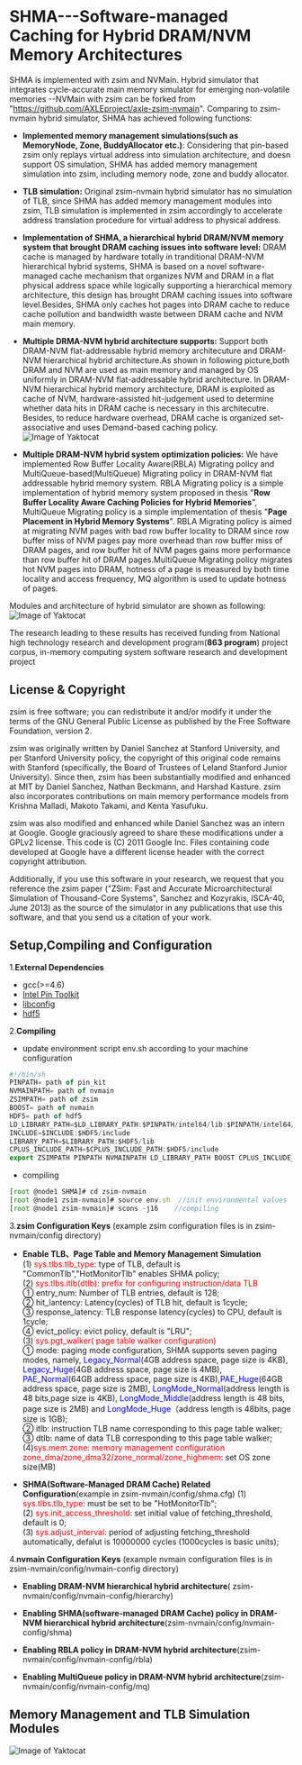 # SHMA---Software-managed Caching for Hybrid DRAM/NVM Memory Architectures

SHMA is implemented with zsim and NVMain. Hybrid simulator that integrates cycle-accurate main memory simulator for emerging non-volatile memories --NVMain with zsim can be forked from "https://github.com/AXLEproject/axle-zsim-nvmain". 
Comparing to zsim-nvmain hybrid simulator, SHMA has achieved following functions:

 * **Implemented memory management simulations(such as MemoryNode, Zone, BuddyAllocator etc.)**:   Considering that pin-based zsim only replays virtual address into simulation architecture, and 
doesn support OS simulation, SHMA has added memory management simulation into zsim, including 
memory node, zone and buddy allocator.


 * **TLB simulation:** Original zsim-nvmain hybrid simulator has no simulation of TLB, since SHMA has added memory management modules into zsim, TLB simulation is implemented in zsim accordingly to accelerate address translation procedure for virtual address to physical address.

 
 * **Implementation of SHMA, a hierarchical hybrid DRAM/NVM memory system that brought DRAM caching issues into software level:** DRAM cache is managed by hardware totally in tranditional    DRAM-NVM hierarchical hybrid systems, SHMA is based on a novel software-managed cache mechanism that organizes NVM and DRAM in a flat physical address space while logically supporting a hierarchical memory architecture, this design has brought DRAM caching issues into software level.Besides, SHMA only caches hot pages into DRAM cache to reduce cache pollution and bandwidth waste between DRAM cache and NVM main memory.
 
 
 * **Multiple DRMA-NVM hybrid architecture supports:** Support both DRAM-NVM flat-addressable hybrid memory architecuture and DRAM-NVM hierarchical hybrid architecture.As shown in following picture,both DRAM and NVM are used as main memory and managed by OS uniformly in DRAM-NVM flat-addressable hybrid architecture. In DRAM-NVM hierarchical hybrid memory architecture, DRAM is exploited as cache of NVM, hardware-assisted hit-judgement used to determine whether data hits in DRAM cache is necessary in this architecutre. Besides, to reduce hardware overhead, DRAM cache is organized set-associative and uses Demand-based caching policy.
![Image of Yaktocat](https://github.com/cyjseagull/SHMA/blob/master/images/DRAM-NVM_architectures.png)
 
 
 *  **Multiple DRAM-NVM hybrid system optimization policies:** We have implemented Row Buffer Locality Aware(RBLA) Migrating policy and MultiQueue-based(MultiQueue) Migrating policy in DRAM-NVM flat addressable hybrid memory system. RBLA Migrating policy is a simple implementation of hybrid memory system proposed in thesis "**Row Buffer Locality Aware Caching Policies for Hybrid Memories**", MultiQueue Migrating policy is a simple implementation of thesis "**Page Placement in Hybrid Memory Systems**". RBLA Migrating policy is aimed at migrating NVM pages with bad row buffer locality to DRAM since row buffer miss of NVM pages pay more overhead than row buffer miss of DRAM pages, and row buffer hit of NVM pages gains more performance than row buffer hit of DRAM pages.MultiQueue Migrating policy migrates hot NVM pages into DRAM, hotness of a page is measured by both time locality and access frequency, MQ algorithm is used to update hotness of pages.


Modules and architecture of hybrid simulator are shown as following:
![Image of Yaktocat](https://github.com/cyjseagull/SHMA/blob/master/images/Hybrid_Simulator_Architecture.png)

The research leading to these results has received funding from National high technology research and development program(**863 program**) project corpus, in-memory computing system software research and development project


License & Copyright
----------
zsim is free software; you can redistribute it and/or modify it under the terms of the GNU General Public License as published by the Free Software Foundation, version 2.

zsim was originally written by Daniel Sanchez at Stanford University, and per Stanford University policy, the copyright of this original code remains with Stanford (specifically, the Board of Trustees of Leland Stanford Junior University). Since then, zsim has been substantially modified and enhanced at MIT by Daniel Sanchez, Nathan Beckmann, and Harshad Kasture. zsim also incorporates contributions on main memory performance models from Krishna Malladi, Makoto Takami, and Kenta Yasufuku.

zsim was also modified and enhanced while Daniel Sanchez was an intern at Google. Google graciously agreed to share these modifications under a GPLv2 license. This code is (C) 2011 Google Inc. Files containing code developed at Google have a different license header with the correct copyright attribution.

Additionally, if you use this software in your research, we request that you reference the zsim paper ("ZSim: Fast and Accurate Microarchitectural Simulation of Thousand-Core Systems", Sanchez and Kozyrakis, ISCA-40, June 2013) as the source of the simulator in any publications that use this software, and that you send us a citation of your work.


Setup,Compiling and Configuration
------------
1.**External Dependencies**
* gcc(>=4.6)
* [Intel Pin Toolkit](https://software.intel.com/en-us/articles/pintool-downloads)
* [libconfig](http://www.hyperrealm.com/libconfig/libconfig-1.5.tar.gz)
* [hdf5](https://www.hdfgroup.org/ftp/HDF5/releases/)


2.**Compiling**
* update environment script env.sh according to your machine configuration
```javascript
#!/bin/sh
PINPATH= path of pin_kit
NVMAINPATH= path of nvmain
ZSIMPATH= path of zsim
BOOST= path of nvmain
HDF5= path of hdf5
LD_LIBRARY_PATH=$LD_LIBRARY_PATH:$PINPATH/intel64/lib:$PINPATH/intel64/runtime:$PINPATH/intel64/lib:$PINPATH/intel64/lib-ext:$BOOST/lib:$HDF5/lib
INCLUDE=$INCLUDE:$HDF5/include
LIBRARY_PATH=$LIBRARY_PATH:$HDF5/lib
CPLUS_INCLUDE_PATH=$CPLUS_INCLUDE_PATH:$HDF5/include
export ZSIMPATH PINPATH NVMAINPATH LD_LIBRARY_PATH BOOST CPLUS_INCLUDE_PATH LIBRARY_PATH
```
* compiling
```javascript
[root @node1 SHMA]# cd zsim-nvmain
[root @node1 zsim-nvmain]# source env.sh  //init environmental values
[root @node1 zsim-nvmain]# scons -j16    //compiling
```

3.**zsim Configuration Keys** (example zsim configuration files is in zsim-nvmain/config directory)
* **Enable TLB、Page Table and Memory Management Simulation**  
(1) <font color=red>sys.tlbs.tlb_type</font>: type of TLB, default is "CommonTlb","HotMonitorTlb" enables SHMA policy;  
(2) <font color=red>sys.tlbs.itlb(dtlb): prefix for configuring instruction/data TLB</font>  
① entry_num: Number of TLB entries, default is 128;  
② hit_lantency: Latency(cycles) of TLB hit, default is 1cycle;  
③ response_latency: TLB response latency(cycles) to CPU, default is 1cycle;  
④ evict_policy: evict policy, default is "LRU";  
(3) <font color=red>sys.pgt_walker( page table walker configuration)</font>  
① mode: paging mode configuration, SHMA supports seven paging modes, namely, <font color=blue>Legacy_Normal</font>(4GB address space, page size is 4KB), <font color=blue>Legacy_Huge</font>(4GB address space, page size is 4MB), <font color=blue>PAE_Normal</font>(64GB address space, page size is 4KB),<font color=blue>PAE_Huge</font>(64GB address space, page size is 2MB), <font color=blue>LongMode_Normal</font>(address length is 48 bits,page size is 4KB), <font color=blue>LongMode_Middle</font>(address length is 48 bits, page size is 2MB) and <font color=blue>LongMode_Huge</font>（address length is 48bits, page size is 1GB);  
② itlb: instruction TLB name corresponding to this page table walker;  
③ dtlb: name of data TLB corresponding to this page table walker; 
(4)<font color=red>sys.mem.zone: memory management configuration</font>  
<font color=red>zone_dma/zone_dma32/zone_normal/zone_highmem</font>: set OS zone size(MB)


* **SHMA(Software-Managed DRAM Cache) Related Configuration**(example in zsim-nvmain/config/shma.cfg)
(1) <font color=red>sys.tlbs.tlb_type</font>: must be set to be "HotMonitorTlb";  
(2) <font color=red>sys.init_access_threshold</font>: set initial value of fetching_threshold, default is 0;  
(3) <font color=red>sys.adjust_interval</font>: period of adjusting fetching_threshold automatically, defalut is 10000000 cycles (1000cycles is basic units);

4.**nvmain Configuration Keys** (example nvmain configuration files is in zsim-nvmain/config/nvmain-config directory)
* **Enabling DRAM-NVM hierarchical hybrid architecture**( zsim-nvmain/config/nvmain-config/hierarchy)


*  **Enabling SHMA(software-managed DRAM Cache) policy in DRAM-NVM hierarchical hybrid architecture**(zsim-nvmain/config/nvmain-config/shma)


*  **Enabling RBLA policy in DRAM-NVM hybrid architecture**(zsim-nvmain/config/nvmain-config/rbla)


*  **Enabling MultiQueue policy in DRAM-NVM hybrid architecture**(zsim-nvmain/config/nvmain-config/mq)


Memory Management and TLB Simulation Modules
-----------------------

![Image of Yaktocat](https://github.com/cyjseagull/SHMA/blob/master/images/zsim_modification.png)


